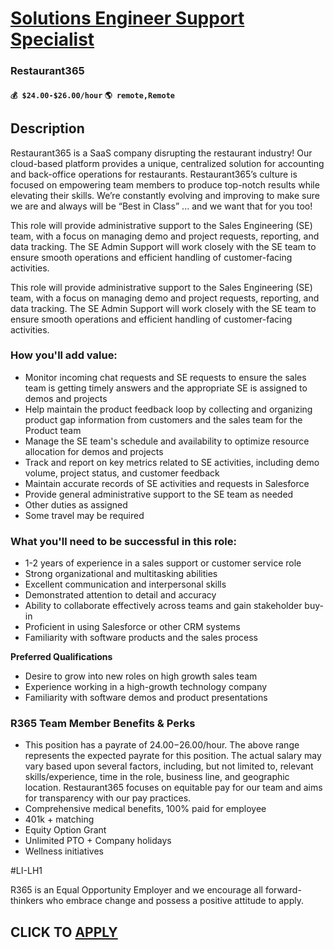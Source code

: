# [Solutions Engineer Support Specialist](https://www.remotewlb.com/apply/solutions-engineer-support-specialist)  
### Restaurant365  
#### `💰 $24.00-$26.00/hour` `🌎 remote,Remote`  

## Description

Restaurant365 is a SaaS company disrupting the restaurant industry! Our cloud-based platform provides a unique, centralized solution for accounting and back-office operations for restaurants. Restaurant365’s culture is focused on empowering team members to produce top-notch results while elevating their skills. We’re constantly evolving and improving to make sure we are and always will be “Best in Class” ... and we want that for you too!

  

This role will provide administrative support to the Sales Engineering (SE) team, with a focus on managing demo and project requests, reporting, and data tracking. The SE Admin Support will work closely with the SE team to ensure smooth operations and efficient handling of customer-facing activities.

  

This role will provide administrative support to the Sales Engineering (SE) team, with a focus on managing demo and project requests, reporting, and data tracking. The SE Admin Support will work closely with the SE team to ensure smooth operations and efficient handling of customer-facing activities.

  

### How you'll add value:

* Monitor incoming chat requests and SE requests to ensure the sales team is getting timely answers and the appropriate SE is assigned to demos and projects 
* Help maintain the product feedback loop by collecting and organizing product gap information from customers and the sales team for the Product team 
* Manage the SE team's schedule and availability to optimize resource allocation for demos and projects 
* Track and report on key metrics related to SE activities, including demo volume, project status, and customer feedback 
* Maintain accurate records of SE activities and requests in Salesforce 
* Provide general administrative support to the SE team as needed 
* Other duties as assigned 
* Some travel may be required

  

### What you'll need to be successful in this role:

* 1-2 years of experience in a sales support or customer service role 
* Strong organizational and multitasking abilities 
* Excellent communication and interpersonal skills 
* Demonstrated attention to detail and accuracy 
* Ability to collaborate effectively across teams and gain stakeholder buy-in 
* Proficient in using Salesforce or other CRM systems 
* Familiarity with software products and the sales process 

**Preferred Qualifications**

* Desire to grow into new roles on high growth sales team 
* Experience working in a high-growth technology company 
* Familiarity with software demos and product presentations 

  

### R365 Team Member Benefits & Perks

* This position has a payrate of $24.00-$26.00/hour. The above range represents the expected payrate for this position. The actual salary may vary based upon several factors, including, but not limited to, relevant skills/experience, time in the role, business line, and geographic location. Restaurant365 focuses on equitable pay for our team and aims for transparency with our pay practices.
* Comprehensive medical benefits, 100% paid for employee
* 401k + matching
* Equity Option Grant
* Unlimited PTO + Company holidays
* Wellness initiatives

  

#LI-LH1

  

R365 is an Equal Opportunity Employer and we encourage all forward-thinkers who embrace change and possess a positive attitude to apply.

  
## CLICK TO [APPLY](https://www.remotewlb.com/apply/solutions-engineer-support-specialist)

